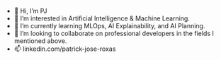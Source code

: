 - 👋 Hi, I’m PJ
- 👀 I’m interested in Artificial Intelligence & Machine Learning.
- 🌱 I’m currently learning MLOps, AI Explainability, and AI Planning.
- 💞️ I’m looking to collaborate on professional developers in the fields I mentioned above.
- 📫 linkedin.com/patrick-jose-roxas

<!---
pjrojas/pjrojas is a ✨ special ✨ repository because its `README.md` (this file) appears on your GitHub profile.
You can click the Preview link to take a look at your changes.
--->

